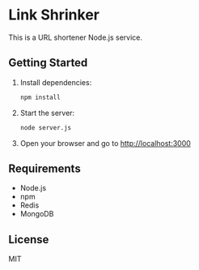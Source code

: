 # Link Shrinker

This is a URL shortener Node.js service.

## Getting Started

1. Install dependencies:
   ```sh
   npm install
   ```
2. Start the server:
   ```sh
   node server.js
   ```
4. Open your browser and go to [http://localhost:3000](http://localhost:3000)

## Requirements
- Node.js
- npm
- Redis
- MongoDB

## License
MIT

